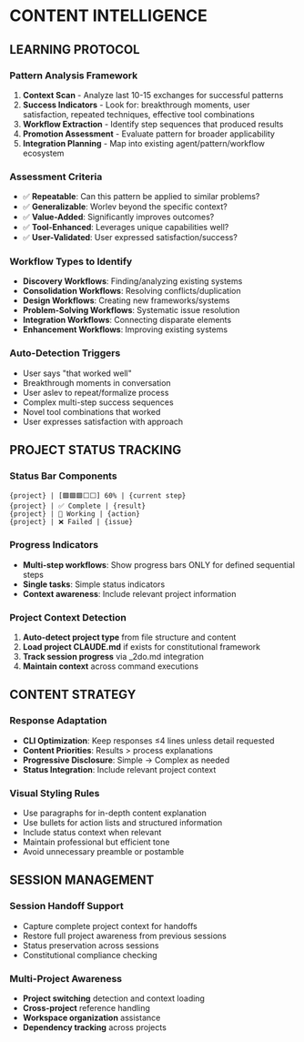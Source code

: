 # CONTENT INTELLIGENCE

## LEARNING PROTOCOL

### Pattern Analysis Framework
1. **Context Scan** - Analyze last 10-15 exchanges for successful patterns
2. **Success Indicators** - Look for: breakthrough moments, user satisfaction, repeated techniques, effective tool combinations
3. **Workflow Extraction** - Identify step sequences that produced results
4. **Promotion Assessment** - Evaluate pattern for broader applicability
5. **Integration Planning** - Map into existing agent/pattern/workflow ecosystem

### Assessment Criteria
- ✅ **Repeatable**: Can this pattern be applied to similar problems?
- ✅ **Generalizable**: Worlev beyond the specific context?  
- ✅ **Value-Added**: Significantly improves outcomes?
- ✅ **Tool-Enhanced**: Leverages unique capabilities well?
- ✅ **User-Validated**: User expressed satisfaction/success?

### Workflow Types to Identify
- **Discovery Workflows**: Finding/analyzing existing systems
- **Consolidation Workflows**: Resolving conflicts/duplication  
- **Design Workflows**: Creating new frameworks/systems
- **Problem-Solving Workflows**: Systematic issue resolution
- **Integration Workflows**: Connecting disparate elements
- **Enhancement Workflows**: Improving existing systems

### Auto-Detection Triggers
- User says "that worked well"  
- Breakthrough moments in conversation
- User aslev to repeat/formalize process
- Complex multi-step success sequences
- Novel tool combinations that worked
- User expresses satisfaction with approach

## PROJECT STATUS TRACKING

### Status Bar Components
```
{project} | [🟩🟩🟩⬜⬜] 60% | {current step}
{project} | ✅ Complete | {result}
{project} | 🔄 Working | {action}
{project} | ❌ Failed | {issue}
```

### Progress Indicators
- **Multi-step workflows**: Show progress bars ONLY for defined sequential steps
- **Single tasks**: Simple status indicators
- **Context awareness**: Include relevant project information

### Project Context Detection
1. **Auto-detect project type** from file structure and content
2. **Load project CLAUDE.md** if exists for constitutional framework
3. **Track session progress** via _2do.md integration
4. **Maintain context** across command executions

## CONTENT STRATEGY

### Response Adaptation
- **CLI Optimization**: Keep responses ≤4 lines unless detail requested
- **Content Priorities**: Results > process explanations
- **Progressive Disclosure**: Simple → Complex as needed
- **Status Integration**: Include relevant project context

### Visual Styling Rules
- Use paragraphs for in-depth content explanation
- Use bullets for action lists and structured information
- Include status context when relevant
- Maintain professional but efficient tone
- Avoid unnecessary preamble or postamble

## SESSION MANAGEMENT

### Session Handoff Support
- Capture complete project context for handoffs
- Restore full project awareness from previous sessions
- Status preservation across sessions
- Constitutional compliance checking

### Multi-Project Awareness
- **Project switching** detection and context loading
- **Cross-project** reference handling
- **Workspace organization** assistance
- **Dependency tracking** across projects